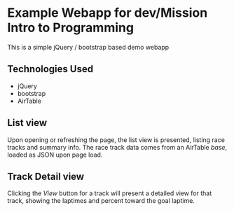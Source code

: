 # Example Webapp for dev/Mission Intro to Programming

This is a simple jQuery / bootstrap based demo webapp

## Technologies Used

- jQuery
- bootstrap
- AirTable

## List view

Upon opening or refreshing the page, the list view is presented, listing race tracks and summary info. The race track data comes from an AirTable _base_, loaded as JSON upon page load.

## Track Detail view

Clicking the _View_ button for a track will present a detailed view for that track, showing the laptimes and percent toward the goal laptime.
